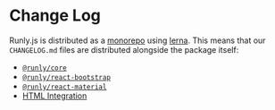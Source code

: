 # Change Log

Runly.js is distributed as a [monorepo][monorepo] using [lerna][lerna]. This means that our `CHANGELOG.md` files are distributed alongside the package itself:

* [`@runly/core`](./core/CHANGELOG.md)
* [`@runly/react-bootstrap`](./react-bootstrap/CHANGELOG.md)
* [`@runly/react-material`](./react-material/CHANGELOG.md)
* [HTML Integration](./html/CHANGELOG.md)

[monorepo]: https://en.wikipedia.org/wiki/Monorepo
[lerna]: https://github.com/lerna/lerna
